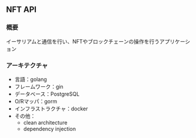 ## NFT API
### 概要
イーサリアムと通信を行い、NFTやブロックチェーンの操作を行うアプリケーション
### アーキテクチャ
- 言語：golang
- フレームワーク：gin
- データベース：PostgreSQL
- O/Rマッパ：gorm
- インフラストラクチャ：docker
- その他：
  - clean architecture 
  - dependency injection
